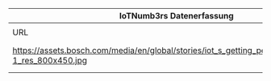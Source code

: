 |IoTNumb3rs Datenerfassung|||||||||||
| ---- | ---- | ---- | ---- | ---- | ---- | ---- | ---- | ---- | ---- | ---- |
||||||||||||
|URL|home_url|filename|device_class|device_count|market_class|market_volume|prognosis_year|publication_year|authorship_class|Dropbox folder|
|https://assets.bosch.com/media/en/global/stories/iot_s_getting_personal/infographic-1_res_800x450.jpg|https://www.bosch.com/explore-and-experience/iot-is-getting-personal/|file9_infographic-1_res_800x450.jpg|||size|25000000000|2020|2015|company|MariaMarg/20181126-2100|
